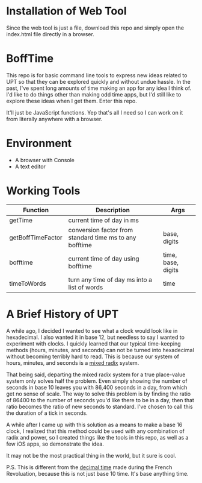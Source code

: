 # Installation of Web Tool
Since the web tool is just a file, download this repo and simply open the index.html file directly in a browser. 

# BoffTime
This repo is for basic command line tools to express new ideas related to UPT so that they can be explored quickly and without undue hassle. In the past, I've spent long amounts of time making an app for any idea I think of. I'd like to do things other than making odd time apps, but I'd still like to explore these ideas when I get them. Enter this repo.

It'll just be JavaScript functions. Yep that's all I need so I can work on it from literally anywhere with a browser.

# Environment

- A browser with Console
- A text editor

# Working Tools
| Function  | Description | Args |
| -------------- | -------------- | -------------- |
| getTime   | current time of day in ms | |
| getBoffTimeFactor | conversion factor from standard time ms to any bofftime | base, digits  |
| bofftime  | current time of day using bofftime | time, base, digits |
| timeToWords | turn any time of day ms into a list of words | time |

# A Brief History of UPT
A while ago, I decided I wanted to see what a clock would look like in hexadecimal. I also wanted it in base 12, but needless to say I wanted to experiment with clocks. I quickly learned that our typical time-keeping methods (hours, minutes, and seconds) can not be turned into hexadecimal without becoming terribly hard to read. This is because our system of hours, minutes, and seconds is a [mixed radix](https://en.wikipedia.org/wiki/Mixed_radix) system. 

That being said, departing the mixed radix system for a true place-value system only solves half the problem. Even simply showing the number of seconds in base 10 leaves you with 86,400 seconds in a day, from which get no sense of scale. The way to solve this problem is by finding the ratio of 86400 to the number of seconds you'd like there to be in a day, then that ratio becomes the ratio of new seconds to standard. I've chosen to call this the duration of a tick in seconds. 

A while after I came up with this solution as a means to make a base 16 clock, I realized that this method could be used with any combination of radix and power, so I created things like the tools in this repo, as well as a few iOS apps, so demonstrate the idea. 

It may not be the most practical thing in the world, but it sure is cool. 

P.S. This is different from the [decimal time](https://en.wikipedia.org/wiki/Decimal_time) made during the French Revoluation, because this is not just base 10 time. It's base anything time. 
